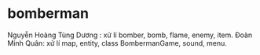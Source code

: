 # bomberman
Nguyễn Hoàng Tùng Dương : xử lí bomber, bomb, flame, enemy, item.
Đoàn Minh Quân: xử lí map, entity, class BombermanGame, sound, menu.
